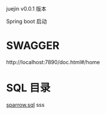 juejin v0.0.1 版本 

Spring boot 启动

# SWAGGER
http://localhost:7890/doc.html#/home
# SQL 目录
[sparrow.sql](sql%2Fsparrow.sql)
sss
